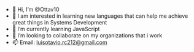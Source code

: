 - 👋 Hi, I’m @Ottav10
- 👀 I am interested in learning new languages ​​that can help me achieve great things in Systems Development
- 🌱 I’m currently learning JavaScript
- 💞️ I’m looking to collaborate on my organizations that i work
- 📫 Email: luisotavio.rc212@gmail.com 

<!---
Ottav10/Ottav10 is a ✨ special ✨ repository because its `README.md` (this file) appears on your GitHub profile.
You can click the Preview link to take a look at your changes.
--->
